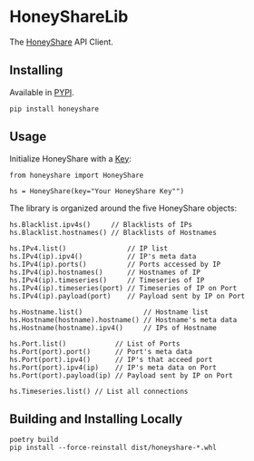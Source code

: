 # HoneyShareLib

The [HoneyShare](https://honeyshare.live/) API Client.

## Installing

Available in [PYPI](https://pypi.org/project/honeyshare/).

    pip install honeyshare

## Usage

Initialize HoneyShare with a [Key](https://honeyshare.live/licenses):

    from honeyshare import HoneyShare

    hs = HoneyShare(key="Your HoneyShare Key"")

The library is organized around the five HoneyShare objects:

    hs.Blacklist.ipv4s()     // Blacklists of IPs
    hs.Blacklist.hostnames() // Blacklists of Hostnames

    hs.IPv4.list()               // IP list
    hs.IPv4(ip).ipv4()           // IP's meta data
    hs.IPv4(ip).ports()          // Ports accessed by IP
    hs.IPv4(ip).hostnames()      // Hostnames of IP
    hs.IPv4(ip).timeseries()     // Timeseries of IP
    hs.IPv4(ip).timeseries(port) // Timeseries of IP on Port
    hs.IPv4(ip).payload(port)    // Payload sent by IP on Port

    hs.Hostname.list()               // Hostname list
    hs.Hostname(hostname).hostname() // Hostname's meta data
    hs.Hostname(hostname).ipv4()     // IPs of Hostname

    hs.Port.list()            // List of Ports
    hs.Port(port).port()      // Port's meta data
    hs.Port(port).ipv4()      // IP's that acceed port
    hs.Port(port).ipv4(ip)    // IP's meta data on Port
    hs.Port(port).payload(ip) // Payload sent by IP on Port

    hs.Timeseries.list() // List all connections

## Building and Installing Locally

    poetry build
    pip install --force-reinstall dist/honeyshare-*.whl
